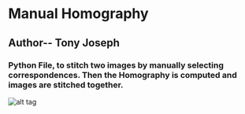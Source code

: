 # Manual Homography
## Author-- Tony Joseph
### Python File, to stitch two images by manually selecting correspondences. Then the Homography is computed and images are stitched together.



![alt tag](https://github.com/CVDLBOT/Manual_Homography/Test2.png)

